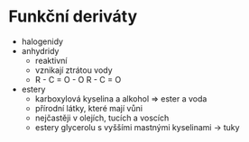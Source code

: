 # Funkční deriváty
- halogenidy
- anhydridy
    - reaktivní
    - vznikají ztrátou vody
    - R - C = O
            - O
      R - C = O
- estery
    - karboxylová kyselina a alkohol => ester a voda
    - přírodní látky, které mají vůni
    - nejčastěji v olejích, tucích a voscích
    - estery glycerolu s vyššími mastnými kyselinami -> tuky